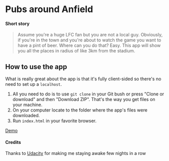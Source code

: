 # Pubs around Anfield

#### Short story
>Assume you're a huge LFC fan but you are not a local guy.
Obviously, if you're in the town and you're about to watch the game you want to have a pint of beer.
Where can you do that? Easy. This app will show you all the places in radius of like 3km from the stadium.

## How to use the app
What is really great about the app is that it's fully client-sided so there's no need to set up a `localhost`.
1. All you need to do is to use `git clone` in your Git bush or press "Clone or download" and then "Download ZIP". That's the way you get files on your machine.
2. On your computer locate to the folder where the app's files were downloaded.
3. Run `index.html` in your favorite browser.

[Demo](https://myokha.github.io/nbhd-map/)

#### Credits
Thanks to [Udacity](udacity.com) for making me staying awake few nights in a row
